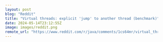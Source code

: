 ```yaml
---
layout: post
blog: "Reddit"
title: "Virtual threads: explicit 'jump' to another thread (benchmark)"
date: 2024-05-14T23:12:55Z
image: images/reddit.png
remote_url: "https://www.reddit.com/r/java/comments/1cs64mr/virtual_threads_explicit_jump_to_another_thread/"
---
```

